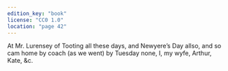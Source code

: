 ```yaml
---
edition_key: "book"
license: "CC0 1.0"
location: "page 42"
---
```

At Mr. Lurensey of Tooting all
these days, and Newyere’s Day allso, and so cam home by coach
(as we went) by Tuesday none, I, my wyfe, Arthur, Kate, &c.
